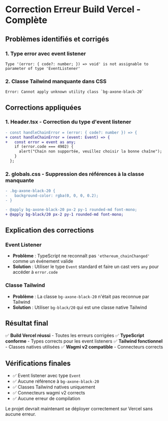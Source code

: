 # Correction Erreur Build Vercel - Complète

## Problèmes identifiés et corrigés

### 1. **Type error avec event listener**
```
Type '(error: { code?: number; }) => void' is not assignable to parameter of type 'EventListener'
```

### 2. **Classe Tailwind manquante dans CSS**
```
Error: Cannot apply unknown utility class `bg-axone-black-20`
```

## Corrections appliquées

### 1. **Header.tsx** - Correction du type d'event listener
```diff
- const handleChainError = (error: { code?: number }) => {
+ const handleChainError = (event: Event) => {
+   const error = event as any;
    if (error.code === 4902) {
      alert("Chain non supportée, veuillez choisir la bonne chaîne");
    }
  };
```

### 2. **globals.css** - Suppression des références à la classe manquante
```diff
- .bg-axone-black-20 {
-   background-color: rgba(0, 0, 0, 0.2);
- }

- @apply bg-axone-black-20 px-2 py-1 rounded-md font-mono;
+ @apply bg-black/20 px-2 py-1 rounded-md font-mono;
```

## Explication des corrections

### **Event Listener**
- **Problème** : TypeScript ne reconnaît pas `'ethereum_chainChanged'` comme un événement valide
- **Solution** : Utiliser le type `Event` standard et faire un cast vers `any` pour accéder à `error.code`

### **Classe Tailwind**
- **Problème** : La classe `bg-axone-black-20` n'était pas reconnue par Tailwind
- **Solution** : Utiliser `bg-black/20` qui est une classe native Tailwind

## Résultat final
✅ **Build Vercel réussi** - Toutes les erreurs corrigées
✅ **TypeScript conforme** - Types corrects pour les event listeners
✅ **Tailwind fonctionnel** - Classes natives utilisées
✅ **Wagmi v2 compatible** - Connecteurs corrects

## Vérifications finales
- ✅ Event listener avec type `Event`
- ✅ Aucune référence à `bg-axone-black-20`
- ✅ Classes Tailwind natives uniquement
- ✅ Connecteurs wagmi v2 corrects
- ✅ Aucune erreur de compilation

Le projet devrait maintenant se déployer correctement sur Vercel sans aucune erreur.
